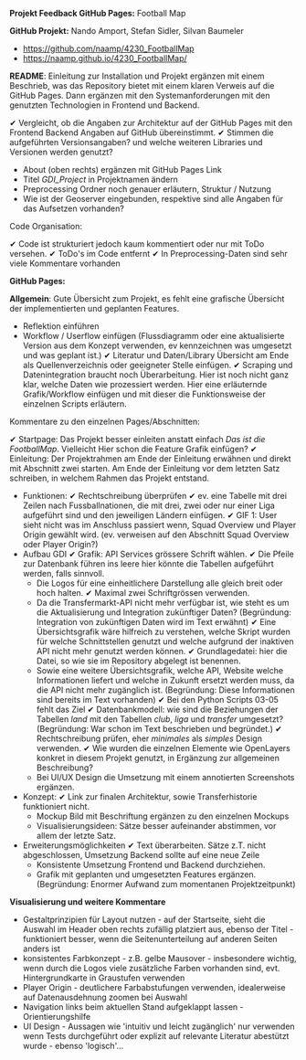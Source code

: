 **Projekt Feedback GitHub Pages:** Football Map

**GitHub Projekt:** Nando Amport, Stefan Sidler, Silvan Baumeler

- https://github.com/naamp/4230_FootballMap
- https://naamp.github.io/4230_FootballMap/

**README**: Einleitung zur Installation und Projekt ergänzen mit einem Beschrieb, was das Repository bietet mit einem klaren Verweis auf die GitHub Pages. Dann ergänzen mit den Systemanforderungen mit den genutzten Technologien in Frontend und Backend.

✔ Vergleicht, ob die Angaben zur Architektur auf der GitHub Pages mit den Frontend Backend Angaben auf GitHub übereinstimmt.
✔ Stimmen die aufgeführten Versionsangaben? und welche weiteren Libraries und Versionen werden genutzt?
- About (oben rechts) ergänzen mit GitHub Pages Link
- Titel *GDI_Project* in Projektnamen ändern
- Preprocessing Ordner noch genauer erläutern, Struktur / Nutzung
- Wie ist der Geoserver eingebunden, respektive sind alle Angaben für das Aufsetzen vorhanden?

Code Organisation:

✔ Code ist strukturiert jedoch kaum kommentiert oder nur mit ToDo versehen.
✔ ToDo's im Code entfernt
✔ In Preprocessing-Daten sind sehr viele Kommentare vorhanden

**GitHub Pages:**

**Allgemein**: Gute Übersicht zum Projekt, es fehlt eine grafische Übersicht der implementierten und geplanten Features.

- Reflektion einführen
- Workflow / Userflow einfügen (Flussdiagramm oder eine aktualisierte Version aus dem Konzept verwenden, ev kennzeichnen was umgesetzt und was geplant ist.)
✔ Literatur und Daten/Library Übersicht am Ende als Quellenverzeichnis oder geeigneter Stelle einfügen.
✔ Scraping und Datenintegration braucht noch Überarbeitung. Hier ist noch nicht ganz klar, welche Daten wie prozessiert werden. Hier eine erläuternde Grafik/Workflow einfügen und mit dieser die Funktionsweise der einzelnen Scripts erläutern.

Kommentare zu den einzelnen Pages/Abschnitten:

✔ Startpage: Das Projekt besser einleiten anstatt einfach *Das ist die FootballMap*. Vielleicht Hier schon die Feature Grafik einfügen?
✔ Einleitung: Der Projektrahmen am Ende der Einleitung erwähnen und direkt mit Abschnitt zwei starten. Am Ende der Einleitung vor dem letzten Satz schreiben, in welchem Rahmen das Projekt entstand.
- Funktionen:
  ✔ Rechtschreibung überprüfen
  ✔ ev. eine Tabelle mit drei Zeilen nach Fussballnationen, die mit drei, zwei oder nur einer Liga aufgeführt sind und den jeweiligen Ländern einfügen.
  ✔ GIF 1: User sieht nicht was im Anschluss passiert wenn, Squad Overview und Player Origin gewählt wird. (ev. verweisen auf den Abschnitt Squad Overview oder Player Origin?)
- Aufbau GDI
  ✔ Grafik: API Services grössere Schrift wählen.
  ✔ Die Pfeile zur Datenbank führen ins leere hier könnte die Tabellen aufgeführt werden, falls sinnvoll.
  - Die Logos für eine einheitlichere Darstellung alle gleich breit oder hoch halten.
  ✔ Maximal zwei Schriftgrössen verwenden.
  - Da die Transfermarkt-API nicht mehr verfügbar ist, wie steht es um die Aktualisierung und Integration zukünftiger Daten?
  (Begründung: Integration von zukünftigen Daten wird im Text erwähnt)
  ✔ Eine Übersichtsgrafik wäre hilfreich zu verstehen, welche Skript wurden für welche Schnittstellen genutzt und welche aufgrund der inaktiven API nicht mehr genutzt werden können.
  ✔ Grundlagedatei: hier die Datei, so wie sie im Repository abgelegt ist benennen.
  - Sowie eine weitere Übersichtsgrafik, welche API, Website welche Informationen liefert und welche in Zukunft ersetzt werden muss, da die API nicht mehr zugänglich ist.
  (Begründung: Diese Informationen sind bereits im Text vorhanden)
  ✔ Bei den Python Scripts 03-05 fehlt das Ziel
  ✔ Datenbankmodell: wie sind die Beziehungen der Tabellen *land* mit den Tabellen *club*, *liga* und *transfer* umgesetzt?
  (Begründung: War schon im Text beschrieben und begründet.)
  ✔ Rechtschreibung prüfen, eher *minimales* als *simples* Design verwenden.
  ✔ Wie wurden die einzelnen Elemente wie OpenLayers konkret in diesem Projekt genutzt, in Ergänzung zur allgemeinen Beschreibung?
  - Bei UI/UX Design die Umsetzung mit einem annotierten Screenshots ergänzen.
- Konzept:
  ✔ Link zur finalen Architektur, sowie Transferhistorie funktioniert nicht.
  - Mockup Bild mit Beschriftung ergänzen zu den einzelnen Mockups
  - Visualisierungsideen: Sätze besser aufeinander abstimmen, vor allem der letzte Satz.
- Erweiterungsmöglichkeiten
  ✔ Text überarbeiten. Sätze z.T. nicht abgeschlossen, Umsetzung Backend sollte auf eine neue Zeile
  - Konsistente Umsetzung Frontend und Backend durchziehen.
  - Grafik mit geplanten und umgesetzten Features ergänzen.
    (Begründung: Enormer Aufwand zum momentanen Projektzeitpunkt)

**Visualisierung und weitere Kommentare**
- Gestaltprinzipien für Layout nutzen - auf der Startseite, sieht die Auswahl im Header oben rechts zufällig platziert aus, ebenso der Titel - funktioniert besser, wenn die Seitenunterteilung auf anderen Seiten anders ist
- konsistentes Farbkonzept - z.B. gelbe Mausover - insbesondere wichtig, wenn durch die Logos viele zusätzliche Farben vorhanden sind, evt. Hintergrundkarte in Graustufen verwenden
- Player Origin - deutlichere Farbabstufungen verwenden, idealerweise auf Datenausdehnung zoomen bei Auswahl
- Navigation links beim aktuellen Stand aufgeklappt lassen - Orientierungshilfe
- UI Design - Aussagen wie 'intuitiv und leicht zugänglich' nur verwenden wenn Tests durchgeführt oder explizit auf relevante Literatur abestützt wurde - ebenso 'logisch'...


